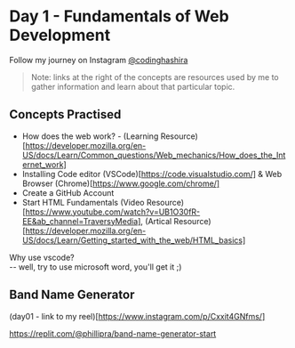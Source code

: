 # Day 1 - Fundamentals of Web Development

Follow my journey on Instagram [@codinghashira](https://instagram.com/codinghashira)<br>

> Note: links at the right of the concepts are resources used by me to gather information and learn about that particular topic.

## Concepts Practised

- How does the web work? - (Learning Resource)[https://developer.mozilla.org/en-US/docs/Learn/Common_questions/Web_mechanics/How_does_the_Internet_work]
- Installing Code editor (VSCode)[https://code.visualstudio.com/] & Web Browser (Chrome)[https://www.google.com/chrome/]
- Create a GitHub Account
- Start HTML Fundamentals
  (Video Resource)[https://www.youtube.com/watch?v=UB1O30fR-EE&ab_channel=TraversyMedia], (Artical Resource)[https://developer.mozilla.org/en-US/docs/Learn/Getting_started_with_the_web/HTML_basics]

Why use vscode? <br>
-- well, try to use microsoft word, you'll get it ;)

## Band Name Generator

(day01 - link to my reel)[https://www.instagram.com/p/Cxxit4GNfms/]

https://replit.com/@phillipra/band-name-generator-start

